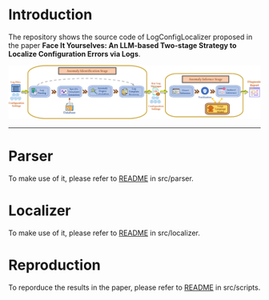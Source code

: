 # Introduction
The repository shows the source code of LogConfigLocalizer proposed in the paper **Face It Yourselves: An LLM-based Two-stage Strategy to Localize Configuration Errors via Logs**.

![Overview](fig/overview.png)

-----------
# Parser
To make use of it, please refer to [README](https://github.com/shanshw/LogConfigLocalizer/blob/main/src/parser/README.md) in src/parser.

# Localizer
To make use of it, please refer to [README](https://github.com/shanshw/LogConfigLocalizer/blob/main/src/localizer/README.md) in src/localizer.

# Reproduction
To reporduce the results in the paper, please refer to [README](ttps://github.com/shanshw/LogConfigLocalizer/blob/main/src/scripts/README.md) in src/scripts.


